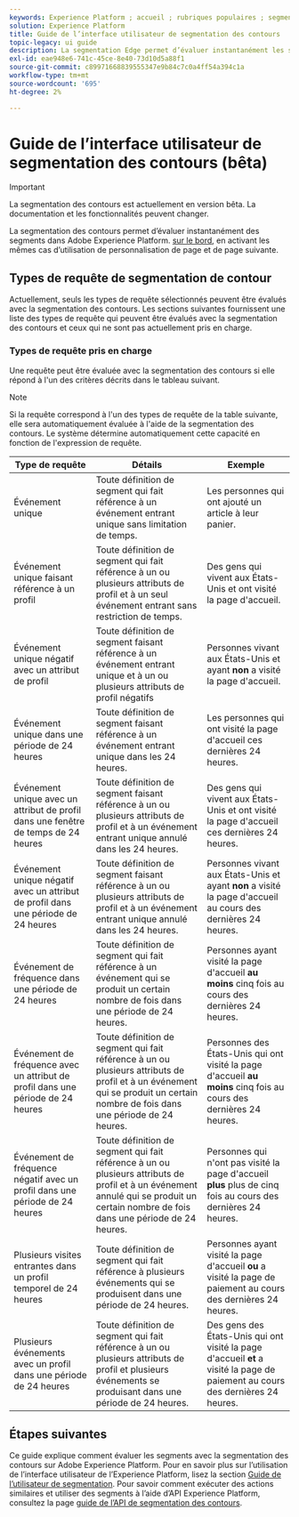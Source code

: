 ```yaml
---
keywords: Experience Platform ; accueil ; rubriques populaires ; segmentation des bords ; Segmentation ; Service de segmentation ; service de segmentation ; guide d'interface utilisateur ; bord de diffusion ;
solution: Experience Platform
title: Guide de l’interface utilisateur de segmentation des contours
topic-legacy: ui guide
description: La segmentation Edge permet d’évaluer instantanément les segments de la plate-forme sur le bord, ce qui permet d’utiliser des exemples d’utilisation de personnalisation de la même page et de la page suivante.
exl-id: eae948e6-741c-45ce-8e40-73d10d5a88f1
source-git-commit: c89971668839555347e9b84c7c0a4ff54a394c1a
workflow-type: tm+mt
source-wordcount: '695'
ht-degree: 2%

---
```


# Guide de l’interface utilisateur de segmentation des contours (bêta)

>[!IMPORTANT]
>
>La segmentation des contours est actuellement en version bêta. La documentation et les fonctionnalités peuvent changer.

La segmentation des contours permet d’évaluer instantanément des segments dans Adobe Experience Platform. [sur le bord](../../edge/home.md), en activant les mêmes cas d’utilisation de personnalisation de page et de page suivante.

## Types de requête de segmentation de contour

Actuellement, seuls les types de requête sélectionnés peuvent être évalués avec la segmentation des contours. Les sections suivantes fournissent une liste des types de requête qui peuvent être évalués avec la segmentation des contours et ceux qui ne sont pas actuellement pris en charge.

### Types de requête pris en charge

Une requête peut être évaluée avec la segmentation des contours si elle répond à l&#39;un des critères décrits dans le tableau suivant.

>[!NOTE]
>
>Si la requête correspond à l&#39;un des types de requête de la table suivante, elle sera automatiquement évaluée à l&#39;aide de la segmentation des contours. Le système détermine automatiquement cette capacité en fonction de l&#39;expression de requête.

| Type de requête | Détails | Exemple |
| ---------- | ------- | ------- |
| Événement unique | Toute définition de segment qui fait référence à un événement entrant unique sans limitation de temps. | Les personnes qui ont ajouté un article à leur panier. |
| Événement unique faisant référence à un profil | Toute définition de segment qui fait référence à un ou plusieurs attributs de profil et à un seul événement entrant sans restriction de temps. | Des gens qui vivent aux États-Unis et ont visité la page d&#39;accueil. |
| Événement unique négatif avec un attribut de profil | Toute définition de segment faisant référence à un événement entrant unique et à un ou plusieurs attributs de profil négatifs | Personnes vivant aux États-Unis et ayant **non** a visité la page d&#39;accueil. |
| Événement unique dans une période de 24 heures | Toute définition de segment faisant référence à un événement entrant unique dans les 24 heures. | Les personnes qui ont visité la page d&#39;accueil ces dernières 24 heures. |
| Événement unique avec un attribut de profil dans une fenêtre de temps de 24 heures | Toute définition de segment faisant référence à un ou plusieurs attributs de profil et à un événement entrant unique annulé dans les 24 heures. | Des gens qui vivent aux États-Unis et ont visité la page d&#39;accueil ces dernières 24 heures. |
| Événement unique négatif avec un attribut de profil dans une période de 24 heures | Toute définition de segment faisant référence à un ou plusieurs attributs de profil et à un événement entrant unique annulé dans les 24 heures. | Personnes vivant aux États-Unis et ayant **non** a visité la page d&#39;accueil au cours des dernières 24 heures. |
| Événement de fréquence dans une période de 24 heures | Toute définition de segment qui fait référence à un événement qui se produit un certain nombre de fois dans une période de 24 heures. | Personnes ayant visité la page d&#39;accueil **au moins** cinq fois au cours des dernières 24 heures. |
| Événement de fréquence avec un attribut de profil dans une période de 24 heures | Toute définition de segment qui fait référence à un ou plusieurs attributs de profil et à un événement qui se produit un certain nombre de fois dans une période de 24 heures. | Personnes des États-Unis qui ont visité la page d&#39;accueil **au moins** cinq fois au cours des dernières 24 heures. |
| Événement de fréquence négatif avec un profil dans une période de 24 heures | Toute définition de segment qui fait référence à un ou plusieurs attributs de profil et à un événement annulé qui se produit un certain nombre de fois dans une période de 24 heures. | Personnes qui n&#39;ont pas visité la page d&#39;accueil **plus** plus de cinq fois au cours des dernières 24 heures. |
| Plusieurs visites entrantes dans un profil temporel de 24 heures | Toute définition de segment qui fait référence à plusieurs événements qui se produisent dans une période de 24 heures. | Personnes ayant visité la page d&#39;accueil **ou** a visité la page de paiement au cours des dernières 24 heures. |
| Plusieurs événements avec un profil dans une période de 24 heures | Toute définition de segment qui fait référence à un ou plusieurs attributs de profil et plusieurs événements se produisant dans une période de 24 heures. | Des gens des États-Unis qui ont visité la page d&#39;accueil **et** a visité la page de paiement au cours des dernières 24 heures. |

## Étapes suivantes

Ce guide explique comment évaluer les segments avec la segmentation des contours sur Adobe Experience Platform. Pour en savoir plus sur l’utilisation de l’interface utilisateur de l’Experience Platform, lisez la section [Guide de l’utilisateur de segmentation](./overview.md). Pour savoir comment exécuter des actions similaires et utiliser des segments à l’aide d’API Experience Platform, consultez la page [guide de l’API de segmentation des contours](../api/edge-segmentation.md).

